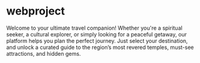 # webproject
Welcome to your ultimate travel companion! Whether you're a spiritual seeker, a cultural explorer, or simply looking for a peaceful getaway, our platform helps you plan the perfect journey. Just select your destination, and unlock a curated guide to the region’s most revered temples, must-see attractions, and hidden gems. 
